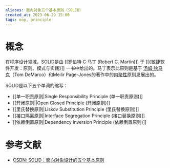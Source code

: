 ```yaml
---
aliases: 面向对象五个基本原则（SOLID）
created_at: 2023-06-29 15:00
tags: oop, principle
---
```


# 概念

在程序设计领域，SOLID是由 [[罗伯特·C·马丁 (Robert C. Martin)]] 于 [[《敏捷软件开发：原则、模式与实践》]] 一书中给出的。马丁表示此原则是基于 [汤姆·狄马克](https://baike.baidu.com/item/%E6%B1%A4%E5%A7%86%C2%B7%E7%8B%84%E9%A9%AC%E5%85%8B/284013?fromModule=lemma_inlink)（Tom DeMarco）和Meilir Page-Jones的著作中的[内聚性](https://baike.baidu.com/item/%E5%86%85%E8%81%9A%E6%80%A7/4973441?fromModule=lemma_inlink)原则发展出的。

 SOLID是以下五个单词的缩写：
 - [[单一职责原则|Single Responsibility Principle (单一职责原则)]]
 - [[开闭原则||Open Closed Principle (开闭原则)]]
 - [[里氏替换原则|Liskov Substitution Principle (里氏替换原则)]]
 - [[接口隔离原则|Interface Segregation Principle (接口替换原则)]]
 - [[依赖倒置原则|Dependency Inversion Principle (依赖倒置原则)]]


# 参考文献

 - [CSDN: SOLID：面向对象设计的五个基本原则](https://blog.csdn.net/Taobaojishu/article/details/114313082)
 